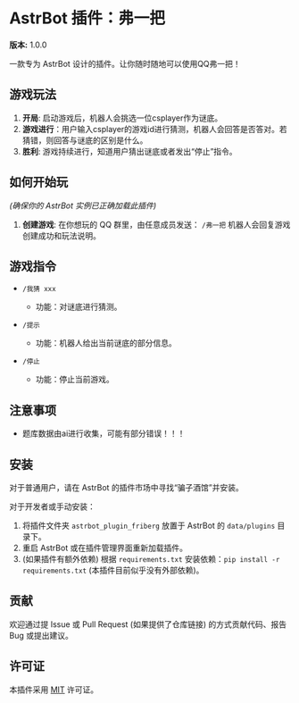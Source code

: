 # AstrBot 插件：弗一把

**版本:** 1.0.0

一款专为 AstrBot 设计的插件。让你随时随地可以使用QQ弗一把！

## 游戏玩法

1.  **开局**: 启动游戏后，机器人会挑选一位csplayer作为谜底。
2.  **游戏进行**：用户输入csplayer的游戏id进行猜测，机器人会回答是否答对。若猜错，则回答与谜底的区别是什么。
7.  **胜利**: 游戏持续进行，知道用户猜出谜底或者发出“停止”指令。

## 如何开始玩

*(确保你的 AstrBot 实例已正确加载此插件)*

1.  **创建游戏**: 在你想玩的 QQ 群里，由任意成员发送：
    `/弗一把`
    机器人会回复游戏创建成功和玩法说明。

## 游戏指令

* `/我猜 xxx`
    * 功能：对谜底进行猜测。

* `/提示`
    * 功能：机器人给出当前谜底的部分信息。

* `/停止`
    * 功能：停止当前游戏。

## 注意事项

* 题库数据由ai进行收集，可能有部分错误！！！

## 安装

对于普通用户，请在 AstrBot 的插件市场中寻找“骗子酒馆”并安装。

对于开发者或手动安装：
1.  将插件文件夹 `astrbot_plugin_friberg` 放置于 AstrBot 的 `data/plugins` 目录下。
2.  重启 AstrBot 或在插件管理界面重新加载插件。
3.  (如果插件有额外依赖) 根据 `requirements.txt` 安装依赖：`pip install -r requirements.txt` (本插件目前似乎没有外部依赖)。

## 贡献

欢迎通过提 Issue 或 Pull Request (如果提供了仓库链接) 的方式贡献代码、报告 Bug 或提出建议。

## 许可证

本插件采用 [MIT](https://opensource.org/licenses/MIT) 许可证。